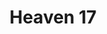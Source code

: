 ---
title: "Heaven 17"
summary: "Formed as a side project of the , the production company formed by and , after their departure from the in 1980. Known for hit singles such as Temptation & Let Me Go. The name \"Heaven 17\" is derived from 's movie \"A Clockwork Orange\", where Heaven 17 is mentioned as one of the hip bands in the record store scene."
image: "heaven-17.jpg"
---